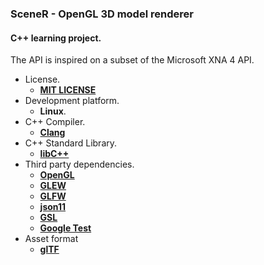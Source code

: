 ### SceneR - OpenGL 3D model renderer

#### C++ learning project.
The API is inspired on a subset of the Microsoft XNA 4 API. 

* License.
    * [**MIT LICENSE**](http://opensource.org/licenses/MIT)
* Development platform.
    * **Linux**.
* C++ Compiler.
    * [**Clang**](http://clang.llvm.org/)
* C++ Standard Library.
    * [**libC++**](http://libcxx.llvm.org/)
* Third party dependencies.
    * [**OpenGL**](https://www.khronos.org/opengl/)
    * [**GLEW**](http://glew.sourceforge.net/)
    * [**GLFW**](http://www.glfw.org/)
    * [**json11**](https://github.com/dropbox/json11)
    * [**GSL**](https://github.com/Microsoft/GSL)
    * [**Google Test**](https://code.google.com/p/googletest/)
* Asset format
    * [**glTF**](https://github.com/KhronosGroup/glTF)